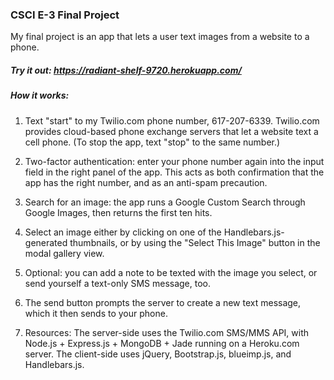 ### CSCI E-3 Final Project

My final project is an app that lets a user text images from a website to a phone.

##### Try it out: https://radiant-shelf-9720.herokuapp.com/

##### How it works:

1. Text "start" to my Twilio.com phone number, 617-207-6339. Twilio.com provides cloud-based phone exchange servers that let a website text a cell phone. (To stop the app, text "stop" to the same number.)

2. Two-factor authentication: enter your phone number again into the input field in the right panel of the app. This acts as both confirmation that the app has the right number, and as an anti-spam precaution.

3. Search for an image: the app runs a Google Custom Search through Google Images, then returns the first ten hits.

4. Select an image either by clicking on one of the Handlebars.js-generated thumbnails, or by using the "Select This Image" button in the modal gallery view.

5. Optional: you can add a note to be texted with the image you select, or send yourself a text-only SMS message, too.

6. The send button prompts the server to create a new text message, which it then sends to your phone.

7. Resources: The server-side uses the Twilio.com SMS/MMS API, with Node.js + Express.js + MongoDB + Jade running on a Heroku.com server. The client-side uses jQuery, Bootstrap.js, blueimp.js, and Handlebars.js.